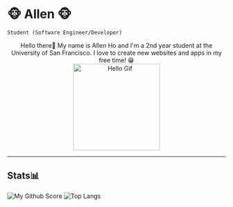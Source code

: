 # 🐵 Allen 🐵

`Student (Software Engineer/Developer)` 
<div align="center">
    Hello there👋 My name is Allen Ho and I'm a 2nd year student at the University of San Francisco. I love to create new websites and apps in my free time! 😁
    <br>
    <img align="center" src="https://media.tenor.com/CedXUNwq3fcAAAAi/tkthao219-bubududu.gif" alt="Hello Gif" title="Hello Gif" width="200" height="200"/>
    <br>
</div>

<hr>

## Stats📊
![My Github Score](https://github-readme-stats.vercel.app/api?username=AllenHo2&show_icons=true&theme=radical)  <!-- Add width attribute here, for example: width="400" -->
![Top Langs](https://github-readme-stats.vercel.app/api/top-langs/?username=AllenHo2&layout=compact)  <!-- Add width attribute here, for example: width="400" -->



























<!--
**AllenHo2/AllenHo2** is a ✨ _special_ ✨ repository because its `README.md` (this file) appears on your GitHub profile.

Here are some ideas to get you started:

- 🔭 I’m currently working on ...
- 🌱 I’m currently learning ...
- 👯 I’m looking to collaborate on ...
- 🤔 I’m looking for help with ...
- 💬 Ask me about ...
- 📫 How to reach me: ...
- 😄 Pronouns: ...
- ⚡ Fun fact: ...
-->
